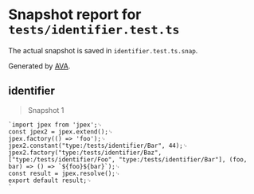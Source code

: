 # Snapshot report for `tests/identifier.test.ts`

The actual snapshot is saved in `identifier.test.ts.snap`.

Generated by [AVA](https://avajs.dev).

## identifier

> Snapshot 1

    `import jpex from 'jpex';␊
    const jpex2 = jpex.extend();␊
    jpex.factory(() => 'foo');␊
    jpex2.constant("type:/tests/identifier/Bar", 44);␊
    jpex2.factory("type:/tests/identifier/Baz", ["type:/tests/identifier/Foo", "type:/tests/identifier/Bar"], (foo, bar) => () => `${foo}${bar}`);␊
    const result = jpex.resolve();␊
    export default result;␊
    `
